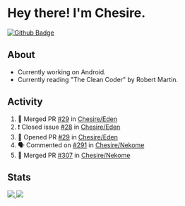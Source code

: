# Hey there! I'm Chesire.

[![Github Badge](https://img.shields.io/badge/-Github-000?style=flat-square&logo=Github&logoColor=white&link=https://github.com/chesire)](https://github.com/chesire)

## About
<!-- Uses https://github.com/Chesire/natemoo-re -->
* Currently working on Android.
* Currently reading "The Clean Coder" by Robert Martin.
<!--
* Currently listening to: 
<a href="https://natemoo-re-iirbxe7wf.vercel.app/now-playing?open">
    <img src="https://natemoo-re-iirbxe7wf.vercel.app/now-playing" width="256" height="64" alt="Now Playing">
</a>  
-->

## Activity
<!-- Uses https://github.com/jamesgeorge007/github-activity-readme -->
<!--START_SECTION:activity-->
1. 🎉 Merged PR [#29](https://github.com/Chesire/Eden/pull/29) in [Chesire/Eden](https://github.com/Chesire/Eden)
2. ❗️ Closed issue [#28](https://github.com/Chesire/Eden/issues/28) in [Chesire/Eden](https://github.com/Chesire/Eden)
3. 💪 Opened PR [#29](https://github.com/Chesire/Eden/pull/29) in [Chesire/Eden](https://github.com/Chesire/Eden)
4. 🗣 Commented on [#291](https://github.com/Chesire/Nekome/issues/291) in [Chesire/Nekome](https://github.com/Chesire/Nekome)
5. 🎉 Merged PR [#307](https://github.com/Chesire/Nekome/pull/307) in [Chesire/Nekome](https://github.com/Chesire/Nekome)
<!--END_SECTION:activity-->

## Stats
<a href="https://github-readme-stats.vercel.app/api/top-langs/?username=chesire&theme=tokyonight">
    <img src="https://github-readme-stats.vercel.app/api/top-langs/?username=chesire&layout=compact&theme=tokyonight" >
</a>
<a href="https://github-readme-stats.vercel.app/api?username=chesire&show_icons=true&theme=tokyonight">
    <img src="https://github-readme-stats.vercel.app/api?username=chesire&show_icons=true&theme=tokyonight" >
</a>  
